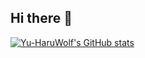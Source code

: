 ## Hi there 👋

[![Yu-HaruWolf's GitHub stats](https://github-readme-stats.vercel.app/api?username=Yu-HaruWolf&theme=algolia&show_icons=true&rank_icon=percentile)](https://github.com/anuraghazra/github-readme-stats)

<!--
**Yu-HaruWolf/Yu-HaruWolf** is a ✨ _special_ ✨ repository because its `README.md` (this file) appears on your GitHub profile.

Here are some ideas to get you started:

- 🔭 I’m currently working on ...
- 🌱 I’m currently learning ...
- 👯 I’m looking to collaborate on ...
- 🤔 I’m looking for help with ...
- 💬 Ask me about ...
- 📫 How to reach me: ...
- 😄 Pronouns: ...
- ⚡ Fun fact: ...
-->
